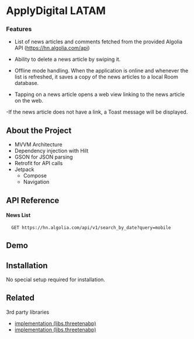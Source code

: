 


# ApplyDigital LATAM

### Features

- List of news articles and comments fetched from the provided Algolia API (https://hn.algolia.com/api)

- Ability to delete a news article by swiping it.

- Offline mode handling. When the application is online and whenever the list is refreshed, it saves a copy of the news articles to a local Room database.

- Tapping on a news article opens a web view linking to the news article on the web.

-If the news article does not have a link, a Toast message will be displayed.

## About the Project 

- MVVM Architecture
- Dependency injection with Hilt
- GSON for JSON parsing
- Retrofit for API calls
- Jetpack
    - Compose
    - Navigation

    

## API Reference

#### News List

```http
  GET https://hn.algolia.com/api/v1/search_by_date?query=mobile
```
## Demo



## Installation

No special setup required for installation.
## Related

 3rd party libraries

- [implementation (libs.threetenabp)](https://github.com/matiassingers/awesome-readme)
- [implementation (libs.threetenabp)](https://github.com/matiassingers/awesome-readme)

